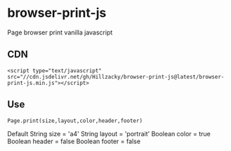 # browser-print-js
Page browser print vanilla javascript

## CDN
```
<script type="text/javascript" src="//cdn.jsdelivr.net/gh/Hillzacky/browser-print-js@latest/browser-print-js.min.js"></script>
```

## Use
```
Page.print(size,layout,color,header,footer)
```
Default
String size = 'a4'
String layout = 'portrait'
Boolean color = true
Boolean header = false
Boolean footer = false

